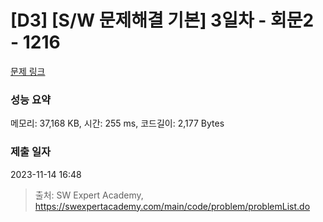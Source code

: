 # [D3] [S/W 문제해결 기본] 3일차 - 회문2 - 1216 

[문제 링크](https://swexpertacademy.com/main/code/problem/problemDetail.do?contestProbId=AV14Rq5aABUCFAYi) 

### 성능 요약

메모리: 37,168 KB, 시간: 255 ms, 코드길이: 2,177 Bytes

### 제출 일자

2023-11-14 16:48



> 출처: SW Expert Academy, https://swexpertacademy.com/main/code/problem/problemList.do